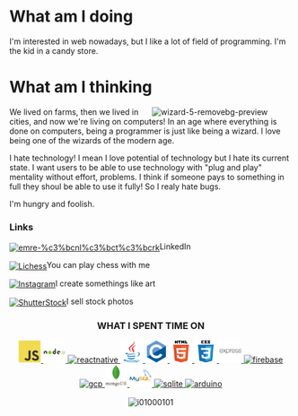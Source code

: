 <h1>What am I doing</h1>
I'm interested in web nowadays, but I like a lot of field of programming. I'm the kid in a candy store.
<h1>What am I thinking</h1>
<img align='right' src="https://i.ibb.co/1JzkZFV/wizard-5-removebg-preview.png" alt="wizard-5-removebg-preview" width="250">
We lived on farms, then we lived in cities, and now we're living on computers! In an age where everything is done on computers, being a programmer is just like being a wizard. I love being one of the wizards of the modern age.

I hate technology! I mean I love potential of technology but I hate its current state. I want users to be able to use technology with "plug and play" mentality without effort, problems. I think if someone pays to something in full they shoul be able to use it fully! So I realy hate bugs.


I'm hungry and foolish.

<h3 align="left">Links</h3>
<p align="left">
<a href="https://www.linkedin.com/in/emre-ünlütürk/" target="_blank"><img align="center" src="https://cdn.worldvectorlogo.com/logos/linkedin-icon-2.svg" alt="emre-%c3%bcnl%c3%bct%c3%bcrk" height="30" width="40" /></a>LinkedIn
  
<a href="https://lichess.org/@/newwwwww" target="_blank"><img align="center" src="https://cdn.worldvectorlogo.com/logos/lichess.svg" alt="Lichess" height="30" width="40" /></a>You can play chess with me

<a href="https://www.instagram.com/i01000101/" target="_blank"><img align="center" src="https://cdn.worldvectorlogo.com/logos/instagram-2-1.svg" alt="Instagram" height="30" width="40" /></a>I create somethings like art

<a href="https://www.shutterstock.com/tr/g/EmreUnlu?rid=241041722" target="_blank"><img align="center" src="https://cdn.worldvectorlogo.com/logos/shutterstock.svg" alt="ShutterStock" height="30" width="60" /></a>I sell stock photos
  
</p>
<h3 align="center">WHAT I SPENT TIME ON</h3>
<p align="center"> <a href="https://developer.mozilla.org/en-US/docs/Web/JavaScript" target="_blank"> <img src="https://raw.githubusercontent.com/devicons/devicon/master/icons/javascript/javascript-original.svg" alt="javascript" width="40" height="40"/> </a> <a href="https://nodejs.org" target="_blank"> <img src="https://raw.githubusercontent.com/devicons/devicon/master/icons/nodejs/nodejs-original-wordmark.svg" alt="nodejs" width="40" height="40"/> </a> <a href="https://reactnative.dev/" target="_blank"> <img src="https://reactnative.dev/img/header_logo.svg" alt="reactnative" width="40" height="40"/> </a> <a href="https://www.java.com" target="_blank"> <img src="https://raw.githubusercontent.com/devicons/devicon/master/icons/java/java-original.svg" alt="java" width="40" height="40"/> </a> <a href="https://www.cprogramming.com/" target="_blank"> <img src="https://raw.githubusercontent.com/devicons/devicon/master/icons/c/c-original.svg" alt="c" width="40" height="40"/> </a> <a href="https://www.w3.org/html/" target="_blank"> <img src="https://raw.githubusercontent.com/devicons/devicon/master/icons/html5/html5-original-wordmark.svg" alt="html5" width="40" height="40"/> </a> <a href="https://www.w3schools.com/css/" target="_blank"> <img src="https://raw.githubusercontent.com/devicons/devicon/master/icons/css3/css3-original-wordmark.svg" alt="css3" width="40" height="40"/> </a> <a href="https://expressjs.com" target="_blank"> <img src="https://raw.githubusercontent.com/devicons/devicon/master/icons/express/express-original-wordmark.svg" alt="express" width="40" height="40"/> </a> <a href="https://firebase.google.com/" target="_blank"> <img src="https://www.vectorlogo.zone/logos/firebase/firebase-icon.svg" alt="firebase" width="40" height="40"/> </a> <a href="https://cloud.google.com" target="_blank"> <img src="https://www.vectorlogo.zone/logos/google_cloud/google_cloud-icon.svg" alt="gcp" width="40" height="40"/> </a> <a href="https://www.mongodb.com/" target="_blank"> <img src="https://raw.githubusercontent.com/devicons/devicon/master/icons/mongodb/mongodb-original-wordmark.svg" alt="mongodb" width="40" height="40"/> </a> <a href="https://www.mysql.com/" target="_blank"> <img src="https://raw.githubusercontent.com/devicons/devicon/master/icons/mysql/mysql-original-wordmark.svg" alt="mysql" width="40" height="40"/> </a> <a href="https://www.sqlite.org/" target="_blank"> <img src="https://www.vectorlogo.zone/logos/sqlite/sqlite-icon.svg" alt="sqlite" width="40" height="40"/> </a> <a href="https://www.arduino.cc/" target="_blank"> <img src="https://cdn.worldvectorlogo.com/logos/arduino-1.svg" alt="arduino" width="40" height="40"/> </a> </p>

<p align="center"><img align="center" src="https://github-readme-stats.vercel.app/api/top-langs?username=i01000101&show_icons=true&locale=en&layout=compact" alt="i01000101" /></p>
